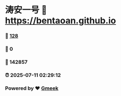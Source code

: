 # 涛安一号 :link: https://bentaoan.github.io 
### :page_facing_up: [128](https://bentaoan.github.io/tag.html) 
### :speech_balloon: 0 
### :hibiscus: 142857 
### :alarm_clock: 2025-07-11 02:29:12 
### Powered by :heart: [Gmeek](https://github.com/Meekdai/Gmeek)

